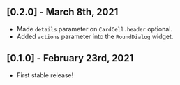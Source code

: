## [0.2.0] - March 8th, 2021

+ Made `details` parameter on `CardCell.header` optional.
+ Added `actions` parameter into the `RoundDialog` widget.

## [0.1.0] - February 23rd, 2021

+ First stable release!
